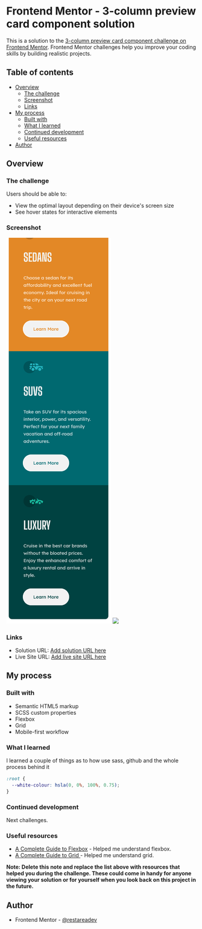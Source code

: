 # Frontend Mentor - 3-column preview card component solution

This is a solution to the [3-column preview card component challenge on Frontend Mentor](https://www.frontendmentor.io/challenges/3column-preview-card-component-pH92eAR2-). Frontend Mentor challenges help you improve your coding skills by building realistic projects.

## Table of contents

- [Overview](#overview)
  - [The challenge](#the-challenge)
  - [Screenshot](#screenshot)
  - [Links](#links)
- [My process](#my-process)
  - [Built with](#built-with)
  - [What I learned](#what-i-learned)
  - [Continued development](#continued-development)
  - [Useful resources](#useful-resources)
- [Author](#author)

## Overview

### The challenge

Users should be able to:

- View the optimal layout depending on their device's screen size
- See hover states for interactive elements

### Screenshot

![](screenshots/mobile.png)
![](screenshots/desktop.png)

### Links

- Solution URL: [Add solution URL here](https://your-solution-url.com)
- Live Site URL: [Add live site URL here](https://your-live-site-url.com)

## My process

### Built with

- Semantic HTML5 markup
- SCSS custom properties
- Flexbox
- Grid
- Mobile-first workflow

### What I learned

I learned a couple of things as to how use sass, github and the whole process behind it

```css
:root {
  --white-colour: hsla(0, 0%, 100%, 0.75);
}
```

### Continued development

Next challenges.

### Useful resources

- [A Complete Guide to Flexbox](https://css-tricks.com/snippets/css/a-guide-to-flexbox/) - Helped me understand flexbox.
- [A Complete Guide to Grid ](https://css-tricks.com/snippets/css/complete-guide-grid/) - Helped me understand grid.

**Note: Delete this note and replace the list above with resources that helped you during the challenge. These could come in handy for anyone viewing your solution or for yourself when you look back on this project in the future.**

## Author

- Frontend Mentor - [@restareadev](https://www.frontendmentor.io/profile/yourusername)
